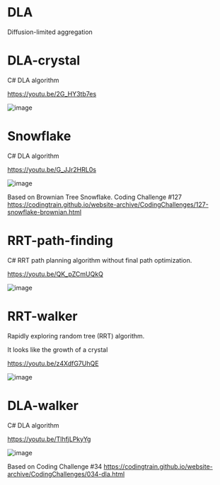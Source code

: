 # DLA
 Diffusion-limited aggregation

# DLA-crystal

C# DLA algorithm

https://youtu.be/2G_HY3tb7es
 
![image](https://github.com/tltrus/DLA/assets/77125487/379e7e74-cbf0-4aee-b37b-5a9f549142ae)


# Snowflake

C# DLA algorithm

https://youtu.be/G_JJr2HRL0s

![image](https://github.com/tltrus/DLA/assets/77125487/5cf4c71a-2ba1-42f1-949c-1da6a4862d82)

Based on Brownian Tree Snowflake. Coding Challenge #127 
https://codingtrain.github.io/website-archive/CodingChallenges/127-snowflake-brownian.html


# RRT-path-finding

C# RRT path planning algorithm without final path optimization.

https://youtu.be/QK_pZCmUQkQ

![image](https://github.com/user-attachments/assets/b0780619-372a-4332-8c72-75b0e4f9a922)


# RRT-walker

Rapidly exploring random tree (RRT) algorithm.

It looks like the growth of a crystal

https://youtu.be/z4XdfG7UhQE

![image](https://github.com/tltrus/DLA/assets/77125487/e18df8bd-d350-4726-92f4-f9e398039038)



# DLA-walker

C# DLA algorithm

https://youtu.be/TlhfjLPkyYg

![image](https://github.com/tltrus/DLA/assets/77125487/4e58d503-42d8-49ea-9e86-c2283fabd639)

Based on Coding Challenge #34 https://codingtrain.github.io/website-archive/CodingChallenges/034-dla.html
